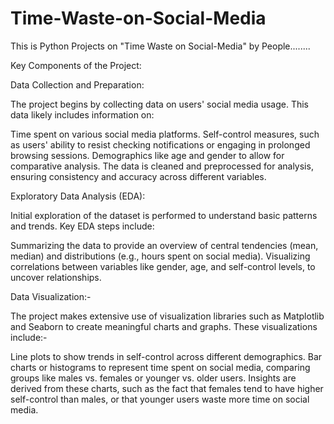 # Time-Waste-on-Social-Media
This is Python Projects on "Time Waste on Social-Media" by People........

Key Components of the Project:

Data Collection and Preparation:

The project begins by collecting data on users' social media usage. This data likely includes information on:

Time spent on various social media platforms.
Self-control measures, such as users' ability to resist checking notifications or engaging in prolonged browsing sessions.
Demographics like age and gender to allow for comparative analysis.
The data is cleaned and preprocessed for analysis, ensuring consistency and accuracy across different variables.

Exploratory Data Analysis (EDA):

Initial exploration of the dataset is performed to understand basic patterns and trends.
Key EDA steps include:

Summarizing the data to provide an overview of central tendencies (mean, median) and distributions (e.g., hours spent on social media).
Visualizing correlations between variables like gender, age, and self-control levels, to uncover relationships.

Data Visualization:-

The project makes extensive use of visualization libraries such as Matplotlib and Seaborn to create meaningful charts and graphs. These visualizations include:-

Line plots to show trends in self-control across different demographics.
Bar charts or histograms to represent time spent on social media, comparing groups like males vs. females or younger vs. older users.
Insights are derived from these charts, such as the fact that females tend to have higher self-control than males, or that younger users waste more time on social media.

